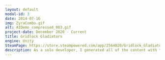 ```yaml
---
layout: default
modal-id: 3
date: 2014-07-16
img: ZyraCombo.gif
alt: AIDemo_compressed_003.gif
project-date: December 2020 - Current
title: Gridlock Gladiators
engine: Unity
SteamPage: https://store.steampowered.com/app/2564020/Gridlock_Gladiators/
description: As a solo developer, I generated all of the content with the exception of some art assets. In order to test some game mechanics, I programmed an AI that uses a modified version of monte carlo tree search to learn how to play the game. I also created tools using Unity editor scripting to increase efficiency in animation, character creation, and UI development.
---
```

